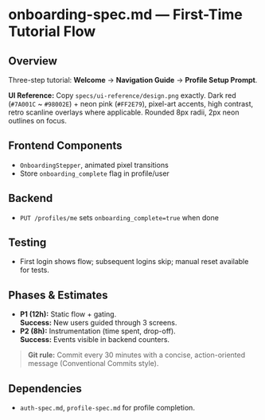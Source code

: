 # onboarding-spec.md — First-Time Tutorial Flow

## Overview
Three-step tutorial: **Welcome** → **Navigation Guide** → **Profile Setup Prompt**.

**UI Reference:** Copy `specs/ui-reference/design.png` exactly. Dark red (`#7A001C` ~ `#98002E`) + neon pink (`#FF2E79`),
pixel-art accents, high contrast, retro scanline overlays where applicable. Rounded 8px radii, 2px neon outlines on focus.

## Frontend Components
- `OnboardingStepper`, animated pixel transitions
- Store `onboarding_complete` flag in profile/user

## Backend
- `PUT /profiles/me` sets `onboarding_complete=true` when done

## Testing
- First login shows flow; subsequent logins skip; manual reset available for tests.

## Phases & Estimates
- **P1 (12h):** Static flow + gating.  
  **Success:** New users guided through 3 screens.
- **P2 (8h):** Instrumentation (time spent, drop-off).  
  **Success:** Events visible in backend counters.

> **Git rule:** Commit every 30 minutes with a concise, action-oriented message (Conventional Commits style).

## Dependencies
- `auth-spec.md`, `profile-spec.md` for profile completion.
